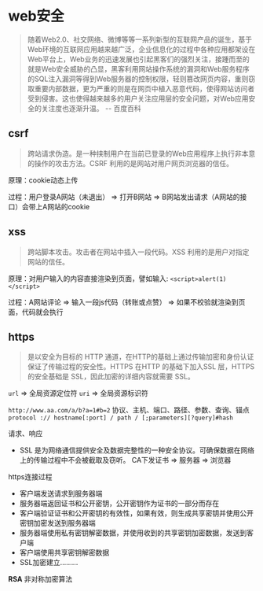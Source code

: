 # web安全
> 随着Web2.0、社交网络、微博等等一系列新型的互联网产品的诞生，基于Web环境的互联网应用越来越广泛，企业信息化的过程中各种应用都架设在Web平台上，Web业务的迅速发展也引起黑客们的强烈关注，接踵而至的就是Web安全威胁的凸显，黑客利用网站操作系统的漏洞和Web服务程序的SQL注入漏洞等得到Web服务器的控制权限，轻则篡改网页内容，重则窃取重要内部数据，更为严重的则是在网页中植入恶意代码，使得网站访问者受到侵害。这也使得越来越多的用户关注应用层的安全问题，对Web应用安全的关注度也逐渐升温。 -- 百度百科



## csrf
> 跨站请求伪造。是一种挟制用户在当前已登录的Web应用程序上执行非本意的操作的攻击方法。CSRF 利用的是网站对用户网页浏览器的信任。

原理：cookie动态上传

过程：用户登录A网站（未退出） => 打开B网站 => B网站发出请求（A网站的接口）会带上A网站的cookie

## xss
> 跨站脚本攻击。攻击者在网站中插入一段代码。XSS 利用的是用户对指定网站的信任。

原理：对用户输入的内容直接渲染到页面，譬如输入: `<script>alert(1)</script>`

过程：A网站评论 => 输入一段js代码（转账或点赞） => 如果不校验就渲染到页面，代码就会执行

<!-- ## sql注入
> 还不太懂 -->

## https
> 是以安全为目标的 HTTP 通道，在HTTP的基础上通过传输加密和身份认证保证了传输过程的安全性。HTTPS 在HTTP 的基础下加入SSL 层，HTTPS 的安全基础是 SSL，因此加密的详细内容就需要 SSL。

`url` => 全局资源定位符
`uri` => 全局资源标识符

`http://www.aa.com/a/b?a=1#b=2`  协议、主机、端口、路径、参数、查询、锚点
`protocol :// hostname[:port] / path / [;parameters][?query]#hash`

请求、响应

- SSL 是为网络通信提供安全及数据完整性的一种安全协议。可确保数据在网络上的传输过程中不会被截取及窃听。
CA下发证书 => 服务器 => 浏览器

https连接过程
- 客户端发送请求到服务器端
- 服务器端返回证书和公开密钥，公开密钥作为证书的一部分而存在
- 客户端验证证书和公开密钥的有效性，如果有效，则生成共享密钥并使用公开密钥加密发送到服务器端
- 服务器端使用私有密钥解密数据，并使用收到的共享密钥加密数据，发送到客户端
- 客户端使用共享密钥解密数据
- SSL加密建立………

**RSA** 非对称加密算法


